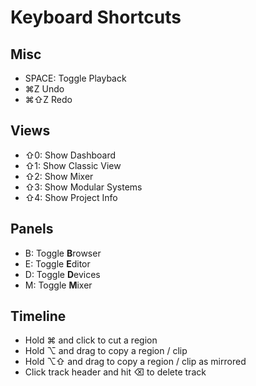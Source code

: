 # Keyboard Shortcuts

## Misc

* SPACE: Toggle Playback
* ⌘Z Undo
* ⌘⇧Z Redo

## Views

* ⇧0: Show Dashboard
* ⇧1: Show Classic View
* ⇧2: Show Mixer
* ⇧3: Show Modular Systems
* ⇧4: Show Project Info

## Panels

* B: Toggle **B**rowser
* E: Toggle **E**ditor
* D: Toggle **D**evices
* M: Toggle **M**ixer

## Timeline

* Hold ⌘ and click to cut a region
* Hold ⌥ and drag to copy a region / clip
* Hold ⌥⇧ and drag to copy a region / clip as mirrored
* Click track header and hit ⌫ to delete track
